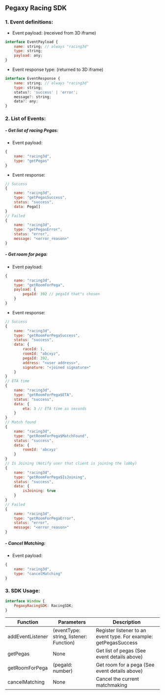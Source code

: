 ## Pegaxy Racing SDK

### 1. Event definitions:

-   Event payload: (received from 3D iframe)

```javascript
interface EventPayload {
	name: string; // always "racing3d"
	type: string;
	payload: any;
}
```

-   Event response type: (returned to 3D iframe)

```javascript
interface EventResponse {
	name: string; // always "racing3d"
	type: string;
	status?: 'success' | 'error';
	message?: string;
	data?: any;
}
```

### 2. List of Events:

##### - Get list of racing Pegas:

-   Event payload:

```javascript
{
    name: "racing3d",
    type: "getPegas"
}
```

-   Event response:

```javascript
// Success
{
    name: "racing3d",
    type: "getPegasSuccess",
    status: "success",
    data: Pega[]
}
// Failed
{
    name: "racing3d",
    type: "getPegasError",
    status: "error",
    message: "<error_reason>"
}
```

##### - Get room for pega:

-   Event payload:

```javascript
{
    name: "racing3d",
    type: "getRoomForPega",
    payload: {
        pegaId: 392 // pegaId that"s chosen
    }
}
```

-   Event response:

```javascript
// Success
{
    name: "racing3d",
    type: "getRoomForPegaSuccess",
    status: "success",
    data: {
        raceId: 1,
        roomId: "abcxyz",
        pegaId: 392,
        address: "<user address>",
        signature: "<joined signature>"
    }
}
// ETA time
{
    name: "racing3d",
    type: "getRoomForPega$ETA",
    status: "success",
    data: {
        eta: 3 // ETA time as seconds
    }
}
// Match found
{
    name: "racing3d",
    type: "getRoomForPega$MatchFound",
    status: "success",
    data: {
        roomId: 'abcxyz'
    }
}
// Is Joining (Notify user that client is joining the lobby)
{
    name: "racing3d",
    type: "getRoomForPega$IsJoining",
    status: "success",
    data: {
        isJoining: true
    }
}
// Failed
{
    name: "racing3d",
    type: "getRoomForPegaError",
    status: "error",
    message: "<error_reason>"
}
```

##### - Cancel Matching:

-   Event payload:

```javascript
{
    name: "racing3d",
    type: "cancelMatching"
}
```

### 3. SDK Usage:

```javascript
interface Window {
	PegaxyRacingSDK: RacingSDK;
}
```

| Function         | Parameters                              | Description                                                      |
| ---------------- | --------------------------------------- | ---------------------------------------------------------------- |
| addEventListener | (eventType: string, listener: Function) | Register listener to an event type. For example: getPegasSuccess |
| getPegas         | None                                    | Get list of pegas (See event details above)                      |
| getRoomForPega   | (pegaId: number)                        | Get room for a pega (See event details above)                    |
| cancelMatching   | None                                    | Cancel the current matchmaking                                   |
